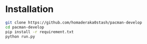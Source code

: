 
# Installation

```bash
git clone https://github.com/homaderaka0stash/pacman-develop
cd pacman-develop
pip install -r requirement.txt
python run.py
```
